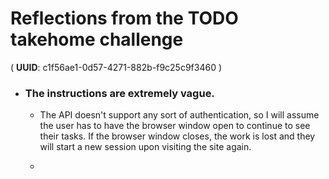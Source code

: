 # Reflections from the TODO takehome challenge

( __UUID__: c1f56ae1-0d57-4271-882b-f9c25c9f3460​ )

* ### The instructions are extremely vague.
  * The API doesn't support any sort of authentication, so I will assume the user has to have the browser window open to continue to see their tasks.
    If the browser window closes, the work is lost and they will start a new session upon visiting the site again.

  * 